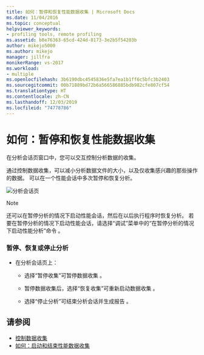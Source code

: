 ```yaml
---
title: 如何：暂停和恢复性能数据收集 | Microsoft Docs
ms.date: 11/04/2016
ms.topic: conceptual
helpviewer_keywords:
- profiling tools, remote profiling
ms.assetid: b8e76363-65cd-424d-8173-3e2b5f54203b
author: mikejo5000
ms.author: mikejo
manager: jillfra
monikerRange: vs-2017
ms.workload:
- multiple
ms.openlocfilehash: 3b6190dbc4545836e5fa7ea1b1ff6c5bfc3b2403
ms.sourcegitcommit: 00b71889bd72b6a566586885bdb982cfe807cf54
ms.translationtype: HT
ms.contentlocale: zh-CN
ms.lasthandoff: 12/03/2019
ms.locfileid: "74778786"
---
```

# <a name="how-to-pause-and-resume-performance-data-collection"></a>如何：暂停和恢复性能数据收集
在分析会话页窗口中，您可以交互控制分析数据的收集。

 通过控制数据收集，可以减小分析数据文件的大小，以及仅收集感兴趣的那些操作的数据。 可以在一个性能会话中多次暂停和恢复分析。

 ![分析会话页](../profiling/media/prof_profilingsessionpage.png "PROF_ProfilingSessionPage")

> [!NOTE]
> 还可以在暂停分析的情况下启动性能会话，然后在以后执行程序时恢复分析。 若要在暂停分析的情况下启动性能会话，请选择“调试”菜单中的“在暂停分析的情况下启动性能分析”命令   。

### <a name="to-pause--resume-or-stop-profiling"></a>暂停、恢复或停止分析

- 在分析会话页上：

  - 选择“暂停收集”可暂停数据收集  。

  - 暂停数据收集后，选择“恢复收集”可重新启动数据收集  。

  - 选择“停止分析”可结束分析会话并生成报告  。

## <a name="see-also"></a>请参阅
- [控制数据收集](../profiling/controlling-data-collection.md)
- [如何：启动和结束性能数据收集](../profiling/how-to-start-and-end-performance-data-collection.md)
